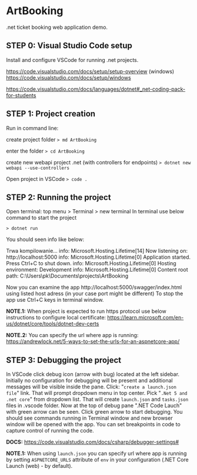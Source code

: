 # ArtBooking

.net ticket booking web application demo.

## STEP 0: Visual Studio Code setup

Install and configure VSCode for running .net projects.

https://code.visualstudio.com/docs/setup/setup-overview
(windows) https://code.visualstudio.com/docs/setup/windows

https://code.visualstudio.com/docs/languages/dotnet#_net-coding-pack-for-students

## STEP 1: Project creation

Run in command line:

create project folder
`> md ArtBooking`

enter the folder
`> cd ArtBooking`

create new webapi project .net (with controllers for endpoints)
`> dotnet new webapi --use-controllers`

Open project in VSCode
`> code .`

## STEP 2: Running the project

Open terminal: top menu > Terminal > new terminal
In terminal use below command to start the project

`> dotnet run`

You should seen info like below:

Trwa kompilowanie...
info: Microsoft.Hosting.Lifetime[14]
Now listening on: http://localhost:5000
info: Microsoft.Hosting.Lifetime[0]
Application started. Press Ctrl+C to shut down.
info: Microsoft.Hosting.Lifetime[0]
Hosting environment: Development
info: Microsoft.Hosting.Lifetime[0]
Content root path: C:\Users\pk\Documents\projects\ArtBooking

Now you can examine the app http://localhost:5000/swagger/index.html using listed host adress (in your case port might be different)
To stop the app use Ctrl+C keys in terminal window.

**NOTE.1:** When project is expected to run https protocol use below instructions to configure local certificate:
https://learn.microsoft.com/en-us/dotnet/core/tools/dotnet-dev-certs

**NOTE.2:** You can specify the url where app is running:
https://andrewlock.net/5-ways-to-set-the-urls-for-an-aspnetcore-app/

## STEP 3: Debugging the project

In VSCode click debug icon (arrow with bug) located at the left sidebar.
Initially no configuration for debugging will be present and additional messages will be visible inside the pane.
Click: "`create a launch.json file`" link. That will prompt dropdown menu in top center. Pick "`.Net 5 and .net core`" from dropdown list.
That will create `launch.json` and `tasks.json` files in .vscode folder.
Now at the top of debug pane ".NET Code Lauch" with green arrow can be seen.
Click green arrow to start debugging.
You should see commands running in Terminal window and new browser window will be opened with the app.
You can set breakpoints in code to capture control of running the code.

**DOCS:** https://code.visualstudio.com/docs/csharp/debugger-settings#

**NOTE.1:** When using `launch.json` you can specify url where app is running by setting `ASPNETCORE_URLS` attribute of `env` in your configuration (.NET Core Launch (web) - by default).
